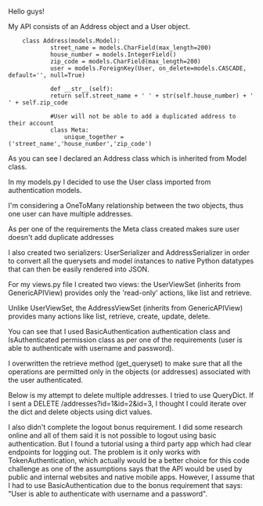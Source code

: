 Hello guys!

My API consists of an Address object and a User object.

        class Address(models.Model):
                street_name = models.CharField(max_length=200)
                house_number = models.IntegerField()
                zip_code = models.CharField(max_length=200)
                user = models.ForeignKey(User, on_delete=models.CASCADE, default='', null=True)

                def __str__(self):
                return self.street_name + ' ' + str(self.house_number) + ' ' + self.zip_code

                #User will not be able to add a duplicated address to their account
                class Meta:
                    unique_together = ('street_name','house_number','zip_code')

As you can see I declared an Address class which is inherited from Model class. 

In my models.py I decided to use the User class imported from authentication models.

I'm considering a OneToMany relationship between the two objects, thus one user can have multiple addresses.

<!-- user = models.ForeignKey(User, on_delete=models.CASCADE, default='', null=True) -->

As per one of the requirements the Meta class created makes sure user doesn't add duplicate addresses

<!-- class Meta:
            unique_together = ('street_name','house_number','zip_code') -->

I also created two serializers: UserSerializer and AddressSerializer in order to convert all the querysets and model instances to native Python datatypes that can then be easily rendered into JSON.

For my views.py file I created two views: the UserViewSet (inherits from GenericAPIView) provides only the 'read-only' actions, like list and retrieve. 

<!-- class UserViewSet(viewsets.ReadOnlyModelViewSet):
    queryset = User.objects.all()
    serializer_class = UserSerializer -->

Unlike UserViewSet, the AddressViewSet (inherits from GenericAPIView) provides many actions like list, retrieve, create, update, delete.

<!-- class AddressViewSet(viewsets.ModelViewSet):
    authentication_classes = [BasicAuthentication]
    permission_classes = [IsAuthenticated]
    serializer_class = AddressSerializer

    def get_queryset(self):
        queryset = Address.objects.filter(user=self.request.user)
        ad_id = self.request.query_params.get('ad_id')
        street_name = self.request.query_params.get('street_name')
        house_number = self.request.query_params.get('house_number')
        zip_code = self.request.query_params.get('zip_code')
        user_id = self.request.query_params.get('user_id')
        if street_name is not None:
            queryset = queryset.filter(street_name__startswith=street_name)
        if ad_id is not None:
            queryset = queryset.filter(id=ad_id)
        if house_number is not None:
            queryset = queryset.filter(house_number__startswith=house_number)
        if zip_code is not None:
            queryset = queryset.filter(zip_code__startswith=zip_code)
        if user_id is not None:
            queryset = queryset.filter(user=user_id)
        return queryset -->

You can see that I used BasicAuthentication authentication class and IsAuthenticated permission class as per one of the requirements (user is able to authenticate with username and password). 

I overwritten the retrieve method (get_queryset) to make sure that all the operations are permitted only in the objects (or addresses) associated with the user authenticated.

Below is my attempt to delete multiple addresses. I tried to use QueryDict. If I sent a DELETE /addresses?id=1&id=2&id=3, I thought I could iterate over the dict and delete objects using dict values. 

<!-- def destroy(self, request, *args, **kwargs):
        q = QueryDict(self.request.query_params.items())
        for ads_ids in q.values():
            instance = Address.objects.filter(id=ads_ids)
            instance.delete()
        #instance = self.get_object()
        #self.perform_destroy(instance)
        return Response(data='Delete successful',status=status.HTTP_204_NO_CONTENT) -->

I also didn't complete the logout bonus requirement. I did some research online and all of them said it is not possible to logout using basic authentication. But I found a tutorial using a third party app which had clear endpoints for logging out. The problem is it only works with TokenAuthentication, which actually would be a better choice for this code challenge as one of the assumptions says that the API would be used by public and internal websites and native mobile apps. However, I assume that I had to use BasicAuthentication due to the bonus requirement that says: "User is able to authenticate with username and a password".

